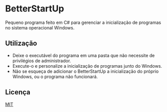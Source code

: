 # BetterStartUp
Pequeno programa feito em C# para gerenciar a inicialização de programas no sistema operacional Windows.

## Utilização
- Deixe o executável do programa em uma pasta que não necessite de privilégios de administrador. 
- Execute-o e personalize a inicialização de programas junto do Windows. 
- Não se esqueça de adicionar o BetterStartUp a inicialização do próprio Windows, ou o programa não funcionará.

## Licença
[MIT](https://github.com/vinimeng/BetterStartUp/blob/master/LICENSE)
